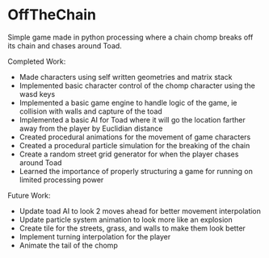 # OffTheChain
Simple game made in python processing where a chain chomp breaks off its chain and chases around Toad.

Completed Work:
- Made characters using self written geometries and matrix stack
- Implemented basic character control of the chomp character using the wasd keys
- Implemented a basic game engine to handle logic of the game, ie collision with walls and capture of the toad
- Implemented a basic AI for Toad where it will go the location farther away from the player by Euclidian distance
- Created procedural animations for the movement of game characters
- Created a procedural particle simulation for the breaking of the chain 
- Create a random street grid generator for when the player chases around Toad
- Learned the importance of properly structuring a game for running on limited processing power

Future Work:
- Update toad AI to look 2 moves ahead for better movement interpolation
- Update particle system animation to look more like an explosion
- Create tile for the streets, grass, and walls to make them look better
- Implement turning interpolation for the player
- Animate the tail of the chomp
